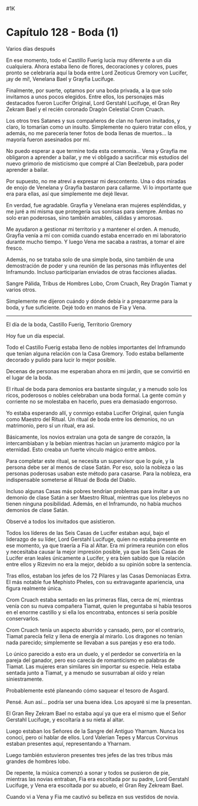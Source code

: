 
#1K 

# Capítulo 128 - Boda (1)


Varios días después

En ese momento, todo el Castillo Fuerig lucía muy diferente a un día cualquiera. Ahora estaba lleno de flores, decoraciones y colores, pues pronto se celebraría aquí la boda entre Lord Zeoticus Gremory von Lucifer, ¡ay de mí!, Venelana Bael y Grayfia Lucifuge.

Finalmente, por suerte, optamos por una boda privada, a la que solo invitamos a unos pocos elegidos. Entre ellos, los personajes más destacados fueron Lucifer Original, Lord Gerstahl Lucifuge, el Gran Rey Zekram Bael y el recién coronado Dragón Celestial Crom Cruach.

Los otros tres Satanes y sus compañeros de clan no fueron invitados, y claro, lo tomarían como un insulto. Simplemente no quiero tratar con ellos, y además, no me parecería tener fotos de boda llenas de muertos... la mayoría fueron asesinados por mí.

No puedo esperar a que termine toda esta ceremonia... Vena y Grayfia me obligaron a aprender a bailar, y me vi obligado a sacrificar mis estudios del nuevo grimorio de misticismo que compré al Clan Beelzebub, para poder aprender a bailar.

Por supuesto, no me atreví a expresar mi descontento. Una o dos miradas de enojo de Venelana y Grayfia bastaron para callarme. Vi lo importante que era para ellas, así que simplemente me dejé llevar.

En verdad, fue agradable. Grayfia y Venelana eran mujeres espléndidas, y me juré a mí misma que protegería sus sonrisas para siempre. Ambas no solo eran poderosas, sino también amables, cálidas y amorosas.

Me ayudaron a gestionar mi territorio y a mantener el orden. A menudo, Grayfia venía a mí con comida cuando estaba encerrado en mi laboratorio durante mucho tiempo. Y luego Vena me sacaba a rastras, a tomar el aire fresco.

Además, no se trataba solo de una simple boda, sino también de una demostración de poder y una reunión de las personas más influyentes del Inframundo. Incluso participarían enviados de otras facciones aliadas.

Sangre Pálida, Tribus de Hombres Lobo, Crom Cruach, Rey Dragón Tiamat y varios otros.

Simplemente me dijeron cuándo y dónde debía ir a prepararme para la boda, y fue suficiente. Dejé todo en manos de Fia y Vena.

***

El día de la boda, Castillo Fuerig, Territorio Gremory

Hoy fue un día especial.

Todo el Castillo Fuerig estaba lleno de nobles importantes del Inframundo que tenían alguna relación con la Casa Gremory. Todo estaba bellamente decorado y pulido para lucir lo mejor posible.

Decenas de personas me esperaban ahora en mi jardín, que se convirtió en el lugar de la boda.

El ritual de boda para demonios era bastante singular, y a menudo solo los ricos, poderosos o nobles celebraban una boda formal. La gente común y corriente no se molestaba en hacerlo, pues era demasiado engorroso.

Yo estaba esperando allí, y conmigo estaba Lucifer Original, quien fungía como Maestro del Ritual. Un ritual de boda entre los demonios, no un matrimonio, pero sí un ritual, era así.

Básicamente, los novios extraían una gota de sangre de corazón, la intercambiaban y la bebían mientras hacían un juramento mágico por la eternidad. Esto creaba un fuerte vínculo mágico entre ambos.

Para completar este ritual, se necesita un supervisor que lo guíe, y la persona debe ser al menos de clase Satán. Por eso, solo la nobleza o las personas poderosas usaban este método para casarse. Para la nobleza, era indispensable someterse al Ritual de Boda del Diablo.

Incluso algunas Casas más pobres tendrían problemas para invitar a un demonio de clase Satán a ser Maestro Ritual, mientras que los plebeyos no tienen ninguna posibilidad. Además, en el Inframundo, no había muchos demonios de clase Satán.

Observé a todos los invitados que asistieron.

Todos los líderes de las Seis Casas de Lucifer estaban aquí, bajo el liderazgo de su líder, Lord Gerstahl Lucifuge, quien no estaba presente en ese momento, ya que traería a Fia al Altar. Era mi primera reunión con ellos y necesitaba causar la mejor impresión posible, ya que las Seis Casas de Lucifer eran leales únicamente a Lucifer, y era bien sabido que la relación entre ellos y Rizevim no era la mejor, debido a su opinión sobre la sentencia.

Tras ellos, estaban los jefes de los 72 Pilares y las Casas Demoniacas Extra. El más notable fue Mephisto Pheles, con su extravagante apariencia, una figura realmente única.

Crom Cruach estaba sentado en las primeras filas, cerca de mí, mientras venía con su nueva compañera Tiamat, quien le preguntaba si había tesoros en el enorme castillo y si ella los encontraba, entonces si sería posible conservarlos.

Crom Cruach tenía un aspecto aburrido y cansado, pero, por el contrario, Tiamat parecía feliz y llena de energía al mirarlo. Los dragones no tenían nada parecido; simplemente se llevaban a sus parejas y eso era todo.

Lo único parecido a esto era un duelo, y el perdedor se convertiría en la pareja del ganador, pero eso carecía de romanticismo en palabras de Tiamat. Las mujeres eran similares sin importar su especie. Hela estaba sentada junto a Tiamat, y a menudo se susurraban al oído y reían siniestramente.

Probablemente esté planeando cómo saquear el tesoro de Asgard.

Pensé. Aun así... podría ser una buena idea. Los apoyaré si me la presentan.

El Gran Rey Zekram Bael no estaba aquí ya que era el mismo que el Señor Gerstahl Lucifuge, y escoltaría a su nieta al altar.

Luego estaban los Señores de la Sangre del Antiguo Yharnam. Nunca los conocí, pero oí hablar de ellos. Lord Valerian Tepes y Marcus Corvinus estaban presentes aquí, representando a Yharnam.

Luego también estuvieron presentes tres jefes de las tres tribus más grandes de hombres lobo.

De repente, la música comenzó a sonar y todos se pusieron de pie, mientras las novias entraban, Fia era escoltada por su padre, Lord Gerstahl Lucifuge, y Vena era escoltada por su abuelo, el Gran Rey Zekream Bael.

Cuando vi a Vena y Fia me cautivó su belleza en sus vestidos de novia.